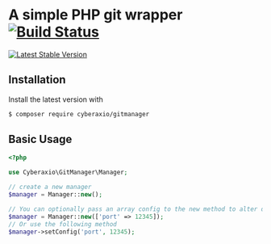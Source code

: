 # A simple PHP git wrapper [![Build Status](https://img.shields.io/travis/Cyberaxio/gitwrapper.svg)](https://travis-ci.org/Cyberaxio/gitwrapper)

[![Latest Stable Version](https://img.shields.io/packagist/v/cyberaxio/gitwrapper.svg?style=flat)](https://packagist.org/packages/cyberaxio/gitwrapper)


## Installation

Install the latest version with

```bash
$ composer require cyberaxio/gitmanager
```

## Basic Usage

```php
<?php

use Cyberaxio\GitManager\Manager;

// create a new manager
$manager = Manager::new();

// You can optionally pass an array config to the new method to alter default configuration
$manager = Manager::new(['port' => 12345]);
// Or use the following method
$manager->setConfig('port', 12345);
```

